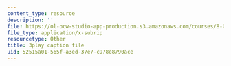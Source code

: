 ```yaml
---
content_type: resource
description: ''
file: https://ol-ocw-studio-app-production.s3.amazonaws.com/courses/8-04-quantum-physics-i-spring-2016/52515a01565fa3ed37e7c978e8790ace_45M-BtYAcwg.srt
file_type: application/x-subrip
resourcetype: Other
title: 3play caption file
uid: 52515a01-565f-a3ed-37e7-c978e8790ace
---
```

